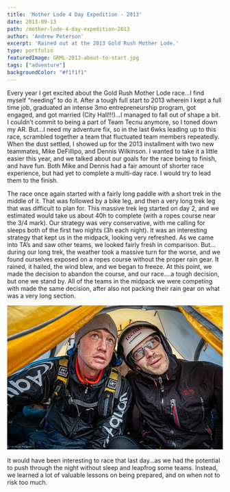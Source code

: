 ```yaml
---
title: 'Mother Lode 4 Day Expedition - 2013'
date: 2013-09-13
path: /mother-lode-4-day-expedition-2013
author: 'Andrew Peterson'
excerpt: 'Rained out at the 2013 Gold Rush Mother Lode.'
type: portfolio
featuredImage: GRML-2013-about-to-start.jpg
tags: ["adventure"]
backgroundColor: "#f1f1f1"
---
```

Every year I get excited about the Gold Rush Mother Lode race…I find myself “needing” to do it. After a tough full start to 2013 wherein I kept a full time job, graduated an intense 3mo entrepreneurship program, got engaged, and got married (City Hall!!!)…I managed to fall out of shape a bit. I couldn’t commit to being a part of Team Tecnu anymore, so I toned down my AR. But…I need my adventure fix, so in the last 6wks leading up to this race, scrambled together a team that fluctuated team members repeatedly. When the dust settled, I showed up for the 2013 installment with two new teammates, Mike DeFillipo, and Dennis Wilkinson. I wanted to take it a little easier this year, and we talked about our goals for the race being to finish, and have fun. Both Mike and Dennis had a fair amount of shorter race experience, but had yet to complete a multi-day race. I would try to lead them to the finish.

The race once again started with a fairly long paddle with a short trek in the middle of it. That was followed by a bike leg, and then a very long trek leg that was difficult to plan for. This massive trek leg started on day 2, and we estimated would take us about 40h to complete (with a ropes course near the 3/4 mark). Our strategy was very conservative, with me calling for sleeps both of the first two nights (3h each night). It was an interesting strategy that kept us in the midpack, looking very refreshed. As we came into TA’s and saw other teams, we looked fairly fresh in comparison. But…during our long trek, the weather took a massive turn for the worse, and we found ourselves exposed on a ropes course without the proper rain gear. It rained, it hailed, the wind blew, and we began to freeze. At this point, we made the decision to abandon the course, and our race….a tough decision, but one we stand by. All of the teams in the midpack we were competing with made the same decision, after also not packing their rain gear on what was a very long section.

![Andrew & Dennis contemplating the Storm](./GRML-2013-Rained-Out.jpg)

It would have been interesting to race that last day…as we had the potential to push through the night without sleep and leapfrog some teams. Instead, we learned a lot of valuable lessons on being prepared, and on when not to risk too much.